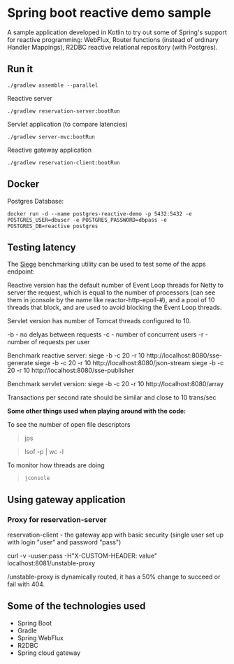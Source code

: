 # Spring boot reactive demo sample

A sample application developed in Kotlin to try out some of Spring's support for reactive programming: WebFlux, 
Router functions (instead of ordinary Handler Mappings), R2DBC reactive relational repository (with Postgres).

## Run it

`./gradlew assemble --parallel`

Reactive server

`./gradlew reservation-server:bootRun`

Servlet application (to compare latencies)

`./gradlew server-mvc:bootRun`

Reactive gateway application

`./gradlew reservation-client:bootRun`

## Docker

Postgres Database:

`docker run -d --name postgres-reactive-demo -p 5432:5432 -e POSTGRES_USER=dbuser -e POSTGRES_PASSWORD=dbpass -e POSTGRES_DB=reactive postgres`

## Testing latency

The [Siege](https://github.com/JoeDog/siege) benchmarking utility can be used to test some of the apps endpoint:

Reactive version has the default number of Event Loop threads for Netty to server the request, which is equal to the 
number of processors (can see them in jconsole by the name like reactor-http-epoll-#), and a pool of 10 threads that 
block, and are used to avoid blocking the Event Loop threads.

Servlet version has number of Tomcat threads configured to 10.
 
-b - no delyas between requests
-c - number of concurrent users
-r - number of requests per user

Benchmark reactive server:
siege -b -c 20 -r 10 http://localhost:8080/sse-generate
siege -b -c 20 -r 10 http://localhost:8080/json-stream
siege -b -c 20 -r 10 http://localhost:8080/sse-publisher

Benchmark servlet version:
siege -b -c 20 -r 10 http://localhost:8080/array

Transactions per second rate should be similar and close to 10 trans/sec 

**Some other things used when playing around with the code:**

To see the number of open file descriptors

> jps

> lsof -p <process id> | wc -l

To monitor how threads are doing

> `jconsole`

## Using gateway application

### Proxy for reservation-server

reservation-client - the gateway app with basic security (single user set up with login "user" and password "pass")

curl -v -uuser:pass -H"X-CUSTOM-HEADER: value" localhost:8081/unstable-proxy

/unstable-proxy is dynamically routed, it has a 50% change to succeed or fail with 404.

## Some of the technologies used

* Spring Boot
* Gradle
* Spring WebFlux
* R2DBC
* Spring cloud gateway

